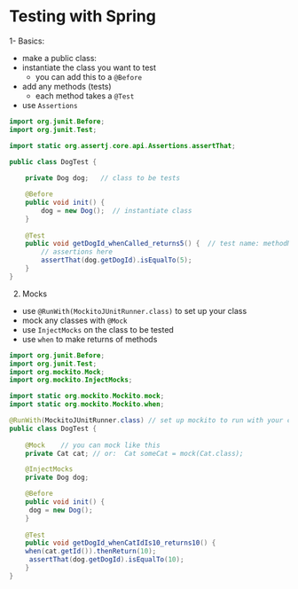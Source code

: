 # Testing with Spring

1- Basics:

- make a public class:
- instantiate the class you want to test
   - you can add this to a `@Before`
- add any methods (tests)
   - each method takes a `@Test`
- use `Assertions`

```java
import org.junit.Before;
import org.junit.Test;

import static org.assertj.core.api.Assertions.assertThat;

public class DogTest {
    
    private Dog dog;   // class to be tests

    @Before
    public void init() {
        dog = new Dog();  // instantiate class 
    }
    
    @Test
    public void getDogId_whenCalled_returns5() {  // test name: methodName_whenX_returnsY
        // assertions here
        assertThat(dog.getDogId).isEqualTo(5);
    }   
}
```

2. Mocks

- use `@RunWith(MockitoJUnitRunner.class)` to set up your class
- mock any classes with `@Mock`
- use `InjectMocks` on the class to be tested
- use `when` to make returns of methods


```java
import org.junit.Before;
import org.junit.Test;
import org.mockito.Mock;
import org.mockito.InjectMocks;

import static org.mockito.Mockito.mock;
import static org.mockito.Mockito.when;

@RunWith(MockitoJUnitRunner.class) // set up mockito to run with your class
public class DogTest {
   
    @Mock    // you can mock like this
    private Cat cat; // or:  Cat someCat = mock(Cat.class);  

    @InjectMocks
    private Dog dog;   

    @Before
    public void init() {
     dog = new Dog();  
    }
    
    @Test
    public void getDogId_whenCatIdIs10_returns10() {  
    when(cat.getId()).thenReturn(10);
     assertThat(dog.getDogId).isEqualTo(10);
    }  
}
```






